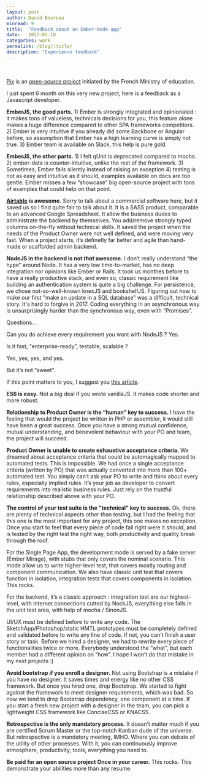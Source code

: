```yaml
---
layout: post
author: David Boureau
minread: 9
title:  "Feedback about an Ember-Node app"
date:   2017-03-18
categories: work
permalink: /blog/:title/
description: "Experience feedback"
---
```


<p>&nbsp;</p>

[Pix](https://pix.beta.gouv.fr) is an [open-source project](https://github.com/sgmap/pix) initiated by the French Ministry of education.

I just spent 6 month on this very new project, here is a feedback as a Javascript developer.

**EmberJS, the good parts.** 1) Ember is strongly integrated and opinionated : it makes tons of valueless, technicals decisions for you, this feature alone makes a huge difference compared to other SPA frameworks competitors. 2) Ember is very intuitive if you already did some Backbone or Angular before, so assumption that Ember has a high learning curve is simply not true. 3) Ember team is available on Slack, this help is pure gold.

**EmberJS, the other parts.**  1) I felt qUnit is deprecated compared to mocha.  2) ember-data is counter-intuitive, unlike the rest of the framework. 3) Sometimes, Ember fails silently instead of raising an exception 4) testing is not as easy and intuitive as it should, examples available on docs are too gentle. Ember misses a few “showcase” big open-source project with tons of examples that could help on that point.

**[Airtable](https://airtable.com/) is awesome.** Sorry to talk about a commercial software here, but it saved us so I find quite fair to talk about it. It is a SASS product, comparable to an advanced Google Spreadsheet. It allow the business dudes to administrate the backend by themselves. You add/remove strongly typed columns on-the-fly without technical skills. It saved the project when the needs of the Product Owner were not well defined, and were moving very fast.
When a project starts, it’s definetly far better and agile than hand-made or scaffolded admin backend.

**NodeJS in the backend is not _that_ awesome.** I don’t really understand “the hype” around Node. It has a very low time-to-market, has no deep integration nor opinions like Ember or Rails. It took us monthes before to have a really productive stack, and even so, classic requirement like building an authentication system is quite a big challenge. For persistence, we chose not-so-well-known knexJS and bookshelfJS. Figuring out how to make our first "make an update in a SQL database" was a difficult, technical story. It's hard to forgive in 2017. Coding everything in an asynchronous way is unsurprisingly harder than the synchronous way, even with “Promises”. 

Questions...

Can you do achieve every requirement you want with NodeJS ? Yes. 

Is it fast, "enterprise-ready”, testable, scalable ? 

Yes, yes, yes, and yes.

But it’s not “sweet”.

If this point matters to you, I suggest you [this article](https://medium.com/the-node-js-collection/why-the-hell-would-you-use-node-js-4b053b94ab8e#.3je1csdwx).

**ES6 is easy.** Not a big deal if you wrote vanillaJS. It makes code shorter and more robust. 

**Relationship to Product Owner is the “human" key to success.** I have the feeling that would the project be written in PHP or assembler, it would still have been a great success. Once you have a strong mutual confidence, mutual understanding, and benevolent behaviour with your PO and team, the project will succeed.

**Product Owner is unable to create exhaustive acceptance criteria.** We dreamed about acceptance criteria that could be automagically mapped to automated tests. This is impossible. We had once a single acceptance criteria (written by PO) that was actually converted into more than 100+ automated test.  You simply can’t ask your PO to write and think about every rules, especially implied rules. It’s your job as developer to convert requirements into realistic business rules. Just rely on the trustful relationship described above with your PO.

**The control of your test suite is the "technical" key to success.** Ok, there are plenty of technical aspects other than testing, but I had the feeling that this one is the most important for any project, this one makes no exception. Once you start to feel that every piece of code fall right were it should, and is tested by the right test the right way, both productivity and quality break through the roof. 

For the Single Page App, the development mode is served by a fake server (Ember Mirage), with stubs that only covers the nominal scenario. This mode allow us to write higher-level test, that covers mostly routing and component communication. We also have classic unit test that covers function in isolation, integration tests that covers components in isolation. This rocks.

For the backend, it’s a classic approach : integration test are our highest-level, with internet connections cutted by NockJS, everything else falls in the unit test area, with help of mocha / SinonJS.

UI/UX must be defined before to write any code.  The SketchApp/Photoshop/static HMTL prototypes must be completely defined and validated before to write any line of code. If not, you can’t finish a user story or task. Before we hired a designer, we had to rewrite every piece of functionalities twice or more. Everybody understood the “what", but each member had a different opinion on “how”. I hope I won’t do that mistake in my next projects :)

**Avoid bootstrap if you enroll a designer.** Not using Bootstrap is a mistake if you have no designer. It saves times and energy like no other CSS framework. But once you hired one, drop Bootstrap. We started to fight against the framework to meet designer requirements, which was bad. So now we tend to drop Bootstrap dependency, one component at a time. If you start a fresh new project with a designer in the team, you can pick a lightweight CSS framework like ConciseCSS or KNACSS.

**Retrospective is the only mandatory process.** It doesn’t matter much if you are certified Scrum Master or the top-notch Kanban dude of the universe. But retrospective is a mandatory meeting, IMHO. Where you can debate of the utility of other processes. With it, you can continuously improve atmosphere, productivity, tools, everything you need to.
 
**Be paid for an open source project Once in your career.** This rocks. This demonstrate your abilities more than any resume.
